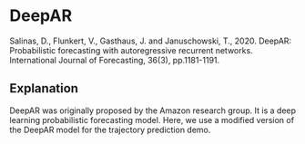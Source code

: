 # DeepAR

Salinas, D., Flunkert, V., Gasthaus, J. and Januschowski, T., 2020. DeepAR: Probabilistic forecasting with autoregressive recurrent networks. International Journal of Forecasting, 36(3), pp.1181-1191.

## Explanation

DeepAR was originally proposed by the Amazon research group. It is a deep learning probabilistic forecasting model. Here, we use a modified version of the DeepAR model for the trajectory prediction demo.